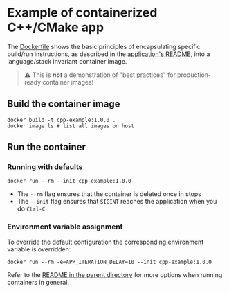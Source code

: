 # Example of containerized C++/CMake app

The [Dockerfile](./Dockerfile) shows the basic principles of encapsulating specific build/run instructions, as described in the [application's README](./app/README.md), into a language/stack invariant container image.

> ⚠️ This is ***not*** a demonstration of "best practices" for production-ready container images!

## Build the container image

```shell
docker build -t cpp-example:1.0.0 .
docker image ls # list all images on host
```

## Run the container

### Running with defaults

```shell
docker run --rm --init cpp-example:1.0.0
```

* The `--rm` flag ensures that the container is deleted once in stops
* The `--init` flag ensures that `SIGINT` reaches the application when you do `Ctrl-C`

### Environment variable assignment

To override the default configuration the corresponding environment variable is overridden:

```shell
docker run --rm -e=APP_ITERATION_DELAY=10 --init cpp-example:1.0.0
```

Refer to the [README in the parent directory](../README.md) for more options when running containers in general.
 